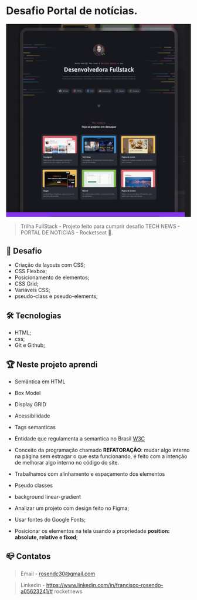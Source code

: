 # Desafio Portal de notícias.

![preview](.github/preview.png)

> Trilha FullStack - Projeto feito para cumprir desafio TECH NEWS - PORTAL DE NOTICIAS - Rocketseat :rocket:.

## :dart: Desafio

- Criação de layouts com CSS;
- CSS Flexbox;
- Posicionamento de elementos;
- CSS Grid;
- Variáveis CSS;
- pseudo-class e pseudo-elements;

## :hammer_and_wrench: Tecnologias

- HTML;
- css;
- Git e Github;


## :trophy: Neste projeto aprendi

- Semântica em HTML
- Box Model
- Display GRID
- Acessibilidade
- Tags semanticas
- Entidade que regulamenta a semantica no Brasil [W3C](https://www.w3c.br/Padroes/WebSemantica)
- Conceito da programação chamado <b>REFATORAÇÃO</b>: mudar algo interno na página sem estragar o que esta funcionando, é feito com a intenção de melhorar algo interno no código do site.

- Trabalhamos com alinhamento e espaçamento dos elementos

- Pseudo classes

- background linear-gradient
- Analizar um projeto com design feito no Figma;
- Usar fontes do Google Fonts;
- Posicionar os elementos na tela usando a propriedade
 <strong>position: absolute, relative e fixed</strong>;


## :mailbox_closed: Contatos

> Email - rosendc30@gmail.com

> Linkedin - https://www.linkedin.com/in/francisco-rosendo-a05623241/# rocketnews
